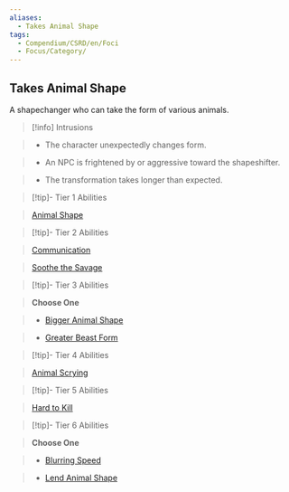 ```yaml
---
aliases:
  - Takes Animal Shape
tags:
  - Compendium/CSRD/en/Foci
  - Focus/Category/
---
```

    
      
## Takes Animal Shape      
A shapechanger who can take the form of various animals.      
    
>[!info] Intrusions      
>- The character unexpectedly changes form.      
>- An NPC is frightened by or aggressive toward the shapeshifter.      
>- The transformation takes longer than expected.      
    
    
>[!tip]- Tier 1 Abilities      
> [Animal Shape](Animal-Shape.md#)      
    
    
>[!tip]- Tier 2 Abilities      
> [Communication](Communication.md#)      
> [Soothe the Savage](Soothe-the-Savage.md)      
    
    
>[!tip]- Tier 3 Abilities      
> **Choose One**      
>- [Bigger Animal Shape](Bigger-Animal-Shape.md#)      
>- [Greater Beast Form](Greater-Beast-Form.md)      
    
    
>[!tip]- Tier 4 Abilities      
> [Animal Scrying](Animal-Scrying.md#)      
    
    
>[!tip]- Tier 5 Abilities      
> [Hard to Kill](Hard-to-Kill.md#)      
    
    
>[!tip]- Tier 6 Abilities      
> **Choose One**      
>- [Blurring Speed](Blurring-Speed.md#)      
>- [Lend Animal Shape](Lend-Animal-Shape.md)